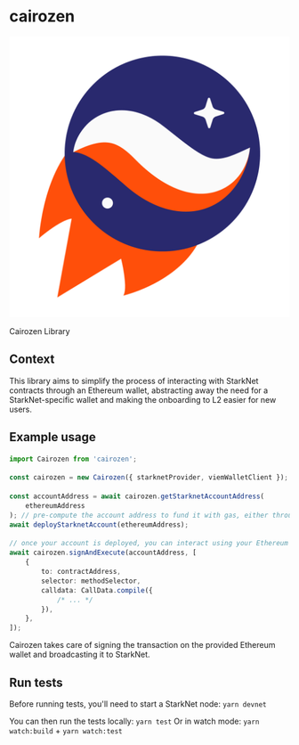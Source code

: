 # cairozen

![Cairozen](/logo.png)

Cairozen Library

## Context

This library aims to simplify the process of interacting with StarkNet contracts through an Ethereum wallet, abstracting away the need for a StarkNet-specific wallet and making the onboarding to L2 easier for new users.

## Example usage

```typescript
import Cairozen from 'cairozen';

const cairozen = new Cairozen({ starknetProvider, viemWalletClient }); // initialize the library with your StarkNet provider and Ethereum wallet

const accountAddress = await cairozen.getStarknetAccountAddress(
    ethereumAddress
); // pre-compute the account address to fund it with gas, either through devnet or the official bridge
await deployStarknetAccount(ethereumAddress);

// once your account is deployed, you can interact using your Ethereum wallet
await cairozen.signAndExecute(accountAddress, [
    {
        to: contractAddress,
        selector: methodSelector,
        calldata: CallData.compile({
            /* ... */
        }),
    },
]);
```

Cairozen takes care of signing the transaction on the provided Ethereum wallet and broadcasting it to StarkNet.

## Run tests

Before running tests, you'll need to start a StarkNet node: `yarn devnet`

You can then run the tests locally: `yarn test`
Or in watch mode: `yarn watch:build` + `yarn watch:test`
